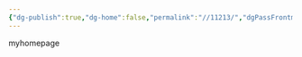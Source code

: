 ```yaml
---
{"dg-publish":true,"dg-home":false,"permalink":"//11213/","dgPassFrontmatter":true}
---
```


myhomepage
